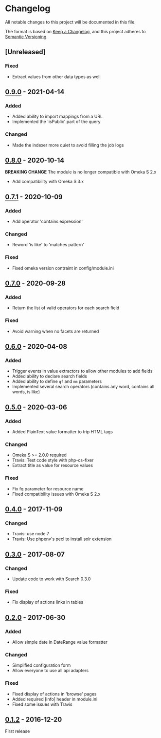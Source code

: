 # Changelog

All notable changes to this project will be documented in this file.

The format is based on [Keep a Changelog](https://keepachangelog.com/en/1.0.0/),
and this project adheres to [Semantic Versioning](https://semver.org/spec/v2.0.0.html).

## [Unreleased]

### Fixed

- Extract values from other data types as well

## [0.9.0] - 2021-04-14
### Added
- Added ability to import mappings from a URL
- Implemented the 'isPublic' part of the query

### Changed
- Made the indexer more quiet to avoid filling the job logs

## [0.8.0] - 2020-10-14

**BREAKING CHANGE** The module is no longer compatible with Omeka S 2.x

- Add compatibility with Omeka S 3.x

## [0.7.1] - 2020-10-09

### Added

- Add operator 'contains expression'

### Changed

- Reword 'is like' to 'matches pattern'

### Fixed

- Fixed omeka version contraint in config/module.ini

## [0.7.0] - 2020-09-28

### Added

- Return the list of valid operators for each search field

### Fixed

- Avoid warning when no facets are returned

## [0.6.0] - 2020-04-08

### Added

- Trigger events in value extractors to allow other modules to add fields
- Added ability to declare search fields
- Added ability to define `qf` and `mm` parameters
- Implemented several search operators (contains any word, contains all words,
  is like)


## [0.5.0] - 2020-03-06

### Added

- Added PlainText value formatter to trip HTML tags

### Changed

- Omeka S >= 2.0.0 required
- Travis: Test code style with php-cs-fixer
- Extract title as value for resource values

### Fixed

- Fix fq parameter for resource name
- Fixed compatibility issues with Omeka S 2.x


## [0.4.0] - 2017-11-09

### Changed

- Travis: use node 7
- Travis: Use phpenv's pecl to install solr extension

## [0.3.0] - 2017-08-07

### Changed

- Update code to work with Search 0.3.0

### Fixed

- Fix display of actions links in tables


## [0.2.0] - 2017-06-30

### Added

- Allow simple date in DateRange value formatter

### Changed

- Simplified configuration form
- Allow everyone to use all api adapters

### Fixed

- Fixed display of actions in 'browse' pages
- Added required [info] header in module.ini
- Fixed some issues with Travis


## [0.1.2] - 2016-12-20

First release

[0.9.0]: https://github.com/biblibre/omeka-s-module-Solr/compare/v0.8.0...v0.9.0
[0.8.0]: https://github.com/biblibre/omeka-s-module-Solr/compare/v0.7.1...v0.8.0
[0.7.1]: https://github.com/biblibre/omeka-s-module-Solr/compare/v0.7.0...v0.7.1
[0.7.0]: https://github.com/biblibre/omeka-s-module-Solr/compare/v0.6.0...v0.7.0
[0.6.0]: https://github.com/biblibre/omeka-s-module-Solr/compare/v0.5.0...v0.6.0
[0.5.0]: https://github.com/biblibre/omeka-s-module-Solr/compare/v0.4.0...v0.5.0
[0.4.0]: https://github.com/biblibre/omeka-s-module-Solr/compare/v0.3.0...v0.4.0
[0.3.0]: https://github.com/biblibre/omeka-s-module-Solr/compare/v0.2.0...v0.3.0
[0.2.0]: https://github.com/biblibre/omeka-s-module-Solr/compare/v0.1.2...v0.2.0
[0.1.2]: https://github.com/biblibre/omeka-s-module-Solr/releases/tag/v0.1.2

